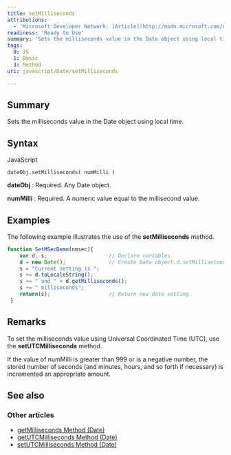 ```yaml
---
title: setMilliseconds
attributions:
  - 'Microsoft Developer Network: [Article](http://msdn.microsoft.com/en-us/library/ie/a92fx7ha(v=vs.94).aspx)'
readiness: 'Ready to Use'
summary: 'Sets the milliseconds value in the Date object using local time.'
tags:
  0: JS
  1: Basic
  3: Method
uri: javascript/Date/setMilliseconds

---
```

## Summary

Sets the milliseconds value in the Date object using local time.

## Syntax

<span class="language">JavaScript</span>

    dateObj.setMilliseconds( numMilli )

**dateObj**
:   Required. Any Date object.

**numMilli**
:   Required. A numeric value equal to the millisecond value.

## Examples

The following example illustrates the use of the **setMilliseconds** method.

``` js
function SetMSecDemo(nmsec){
    var d, s;                    // Declare variables.
    d = new Date();              // Create Date object.d.setMilliseconds( nmsec ) ;    // Set milliseconds.
    s = "Current setting is ";
    s += d.toLocaleString();
    s += " and " + d.getMilliseconds();
    s += " milliseconds";
    return(s);                   // Return new date setting.
 }
```

## Remarks

To set the milliseconds value using Universal Coordinated Time (UTC), use the **setUTCMilliseconds** method.

If the value of numMilli is greater than 999 or is a negative number, the stored number of seconds (and minutes, hours, and so forth if necessary) is incremented an appropriate amount.

## See also

### Other articles

-   [getMilliseconds Method (Date)](/javascript/Date/getMilliseconds)
-   [getUTCMilliseconds Method (Date)](/javascript/Date/getUTCMilliseconds)
-   [setUTCMilliseconds Method (Date)](/javascript/Date/setUTCMilliseconds)

